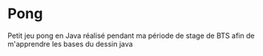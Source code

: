 # Pong
Petit jeu pong en Java réalisé pendant ma période de stage de BTS afin de m'apprendre les bases du dessin java
